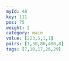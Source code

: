 ```yaml
---
myId: 48
key: 111
pos: 75
weight: 2
category: main
value: [223,5,1,1]
pairs: [1,30,80,400,8]
tags: [7,10,17,26,29]
---
```

